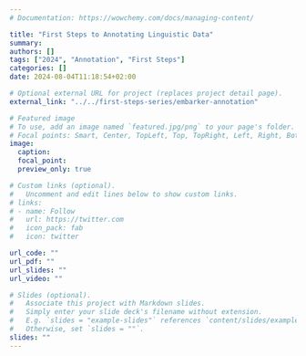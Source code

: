```yaml
---
# Documentation: https://wowchemy.com/docs/managing-content/

title: "First Steps to Annotating Linguistic Data"
summary: 
authors: []
tags: ["2024", "Annotation", "First Steps"]
categories: []
date: 2024-08-04T11:18:54+02:00

# Optional external URL for project (replaces project detail page).
external_link: "../../first-steps-series/embarker-annotation"

# Featured image
# To use, add an image named `featured.jpg/png` to your page's folder.
# Focal points: Smart, Center, TopLeft, Top, TopRight, Left, Right, BottomLeft, Bottom, BottomRight.
image:
  caption: 
  focal_point:
  preview_only: true

# Custom links (optional).
#   Uncomment and edit lines below to show custom links.
# links:
# - name: Follow
#   url: https://twitter.com
#   icon_pack: fab
#   icon: twitter

url_code: ""
url_pdf: ""
url_slides: ""
url_video: ""

# Slides (optional).
#   Associate this project with Markdown slides.
#   Simply enter your slide deck's filename without extension.
#   E.g. `slides = "example-slides"` references `content/slides/example-slides.md`.
#   Otherwise, set `slides = ""`.
slides: ""
---
```





